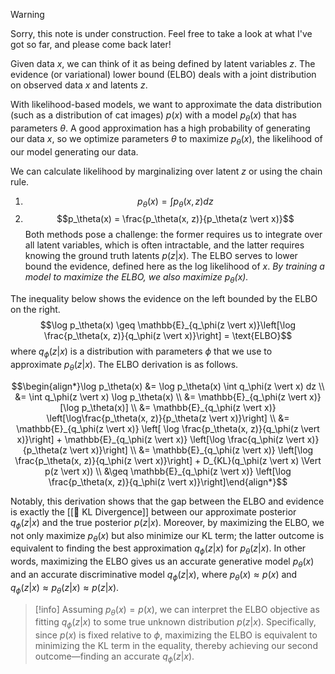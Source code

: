 > [!warning]
> Sorry, this note is under construction. Feel free to take a look at what I've got so far, and please come back later!

Given data $x$, we can think of it as being defined by latent variables $z$. The evidence (or variational) lower bound (ELBO) deals with a joint distribution on observed data $x$ and latents $z$.

With likelihood-based models, we want to approximate the data distribution (such as a distribution of cat images) $p(x)$ with a model $p_\theta(x)$ that has parameters $\theta$. A good approximation has a high probability of generating our data $x$, so we optimize parameters $\theta$ to maximize $p_\theta(x)$, the likelihood of our model generating our data.

We can calculate likelihood by marginalizing over latent $z$ or using the chain rule.
1. $$p_\theta(x) = \int p_\theta(x, z) dz$$
2. $$p_\theta(x) = \frac{p_\theta(x, z)}{p_\theta(z \vert x)}$$
Both methods pose a challenge: the former requires us to integrate over all latent variables, which is often intractable, and the latter requires knowing the ground truth latents $p(z|x)$. The ELBO serves to lower bound the evidence, defined here as the log likelihood of $x$. *By training a model to maximize the ELBO, we also maximize $p_\theta(x)$.*

The inequality below shows the evidence on the left bounded by the ELBO on the right. $$\log p_\theta(x) \geq \mathbb{E}_{q_\phi(z \vert x)}\left[\log \frac{p_\theta(x, z)}{q_\phi(z \vert x)}\right] = \text{ELBO}$$
where $q_\phi(z \vert x)$ is a distribution with parameters $\phi$ that we use to approximate $p_\theta(z \vert x)$. The ELBO derivation is as follows.

$$\begin{align*}\log p_\theta(x) &= \log p_\theta(x) \int q_\phi(z \vert x) dz \\ &= \int q_\phi(z \vert x) \log p_\theta(x) \\ &= \mathbb{E}_{q_\phi(z \vert x)}[\log p_\theta(x)] \\ &= \mathbb{E}_{q_\phi(z \vert x)} \left[\log\frac{p_\theta(x, z)}{p_\theta(z \vert x)}\right] \\ &= \mathbb{E}_{q_\phi(z \vert x)} \left[ \log \frac{p_\theta(x, z)}{q_\phi(z \vert x)}\right] + \mathbb{E}_{q_\phi(z \vert x)} \left[\log \frac{q_\phi(z \vert x)}{p_\theta(z \vert x)}\right] \\ &= \mathbb{E}_{q_\phi(z \vert x)} \left[\log \frac{p_\theta(x, z)}{q_\phi(z \vert x)}\right] + D_{KL}(q_\phi(z \vert x) \Vert p(z \vert x)) \\ &\geq \mathbb{E}_{q_\phi(z \vert x)} \left[\log \frac{p_\theta(x, z)}{q_\phi(z \vert x)}\right]\end{align*}$$

Notably, this derivation shows that the gap between the ELBO and evidence is exactly the [[📏 KL Divergence]] between our approximate posterior $q_\phi(z \vert x)$ and the true posterior $p(z \vert x)$. Moreover, by maximizing the ELBO, we not only maximize $p_\theta(x)$ but also minimize our KL term; the latter outcome is equivalent to finding the best approximation $q_\phi(z \vert x)$ for $p_\theta(z \vert x)$. In other words, maximizing the ELBO gives us an accurate generative model $p_\theta(x)$ and an accurate discriminative model $q_\phi(z \vert x)$, where $p_\theta(x) \approx p(x)$ and $q_\phi(z \vert x) \approx p_\theta(z \vert x) \approx p(z \vert x)$.

> [!info]
> Assuming $p_\theta(x) = p(x)$, we can interpret the ELBO objective as fitting $q_\phi(z \vert x)$ to some true unknown distribution $p(z \vert x)$. Specifically, since $p(x)$ is fixed relative to $\phi$, maximizing the ELBO is equivalent to minimizing the KL term in the equality, thereby achieving our second outcome—finding an accurate $q_\phi(z \vert x)$.